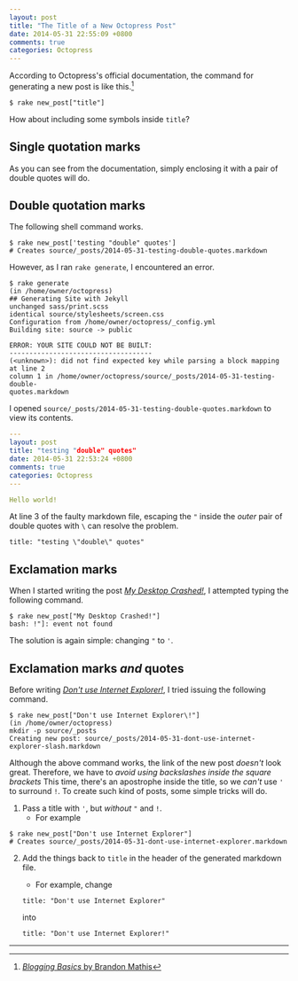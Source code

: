 ```yaml
---
layout: post
title: "The Title of a New Octopress Post"
date: 2014-05-31 22:55:09 +0800
comments: true
categories: Octopress
---
```


According to Octopress's official documentation, the command for
generating a new post is like this.[^1]

<pre class="cli"><code class="ubuntu_gnome_terminal">$ rake new_post["title"]</code>
</pre>

How about including some symbols inside `title`?

<!-- more -->

Single quotation marks
---

As you can see from the documentation, simply enclosing it with a pair
of double quotes will do.

Double quotation marks
---

The following shell command works.

<pre class="cli"><code class="ubuntu_gnome_terminal">$ rake new_post['testing "double" quotes']
# Creates source/_posts/2014-05-31-testing-double-quotes.markdown
</code></pre>

However, as I ran `rake generate`, I encountered an error.

<pre class="cli"><code class="ubuntu_gnome_terminal">$ rake generate
(in /home/owner/octopress)
## Generating Site with Jekyll
<span class="rake_gen_unchanged">unchanged</span> sass/print.scss
<span class="rake_gen_identical">identical</span> source/stylesheets/screen.css 
Configuration from /home/owner/octopress/_config.yml
Building site: source -&gt; public

ERROR: YOUR SITE COULD NOT BE BUILT:
------------------------------------
(&lt;unknown&gt;): did not find expected key while parsing a block mapping at line 2
column 1 in /home/owner/octopress/source/_posts/2014-05-31-testing-double-
quotes.markdown
</code></pre>

I opened `source/_posts/2014-05-31-testing-double-quotes.markdown` to
view its contents.

```yaml Sample source file of the new post (source/_posts/2014-05-31-testing-double-quotes.markdown)
---
layout: post
title: "testing "double" quotes"
date: 2014-05-31 22:53:24 +0800
comments: true
categories: Octopress
---

Hello world!
```

At line 3 of the faulty markdown file, escaping the `"` inside the
*outer* pair of double quotes with `\` can resolve the problem.

<pre><code>title: "testing <span class="hl_code">\"</span>double<span class="hl_code">\"</span> quotes"</code></pre>

Exclamation marks
---

When I started writing the post
[*My Desktop Crashed!*][my_desktop_crashed], I attempted typing the
following command.

<pre class="cli"><code class="ubuntu_gnome_terminal">$ rake new_post["My Desktop Crashed<span class="ubuntu_hl_code">!</span>"]
bash: !"]: event not found
</code></pre>

The solution is again simple: changing `"` to `'`.

Exclamation marks *and* quotes
---

Before writing
[*Don't use Internet Explorer!*][dont_use_internet_explorer], I
tried issuing the following command.

<pre class="cli"><code class="ubuntu_gnome_terminal">$ rake new_post["Don't use Internet Explorer<span class="ubuntu_hl_code">\</span>!"]
(in /home/owner/octopress)
mkdir -p source/_posts
Creating new post: source/_posts/2014-05-31-dont-use-internet-explorer-slash.markdown
</code></pre>

Although the above command works, the link of the new post *doesn't*
look great.  Therefore, we have to *avoid using backslashes inside the
square brackets*  This time, there's an apostrophe inside the title,
so we *can't* use `'` to surround `!`.  To create such kind of posts,
some simple tricks will do.

1. Pass a title with `'`, but *without* `"` and `!`.
    - For example

<pre class="cli"><code class="ubuntu_gnome_terminal">$ rake new_post["Don't use Internet Explorer"]
# Creates source/_posts/2014-05-31-dont-use-internet-explorer.markdown</code></pre>

2. Add the things back to `title` in the header of the generated
markdown file.
    - For example, change

    <pre><code>title: "Don't use Internet Explorer"</code></pre>

    into

    <pre><code>title: "Don't use Internet Explorer<span class="hl_code">!</span>"</code></pre>

---

[^1]: [*Blogging Basics* by Brandon Mathis](http://octopress.org/docs/blogging/)
[^2]: Ibid.

[my_desktop_crashed]: /blog/2014/05/27/my-desktop-crashed/
[dont_use_internet_explorer]: /blog/2014/05/31/dont-use-internet-explorer/
<!-- vim:se tw=70: -->
